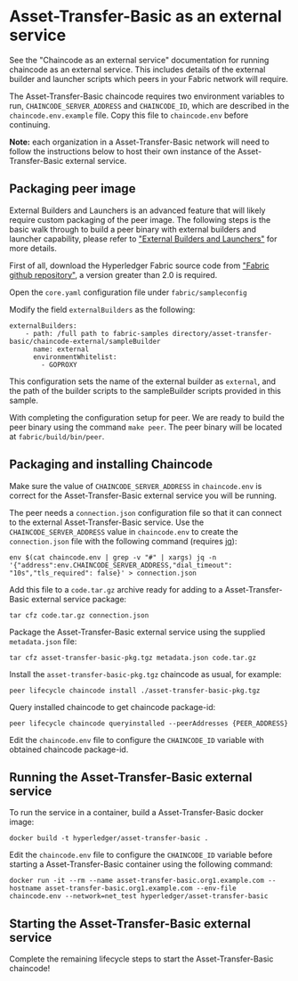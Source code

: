 # Asset-Transfer-Basic as an external service

See the "Chaincode as an external service" documentation for running chaincode as an external service.
This includes details of the external builder and launcher scripts which peers in your Fabric network will require.

The Asset-Transfer-Basic chaincode requires two environment variables to run, `CHAINCODE_SERVER_ADDRESS` and `CHAINCODE_ID`, which are described in the `chaincode.env.example` file. Copy this file to `chaincode.env` before continuing.

**Note:** each organization in a Asset-Transfer-Basic network will need to follow the instructions below to host their own instance of the Asset-Transfer-Basic external service.

## Packaging peer image

External Builders and Launchers is an advanced feature that will likely require custom packaging of the peer image. The following steps is the basic walk through to build a peer binary with external builders and launcher capability, please refer to ["External Builders and Launchers"](https://hyperledger-fabric.readthedocs.io/en/release-2.2/cc_launcher.html) for more details.

First of all, download the Hyperledger Fabric source code from ["Fabric github repository"](https://github.com/hyperledger/fabric/tree/master), a version greater than 2.0 is required.

Open the `core.yaml` configuration file under `fabric/sampleconfig`

Modify the field `externalBuilders` as the following:
```
externalBuilders:
    - path: /full path to fabric-samples directory/asset-transfer-basic/chaincode-external/sampleBuilder
      name: external 
      environmentWhitelist:
        - GOPROXY
```
This configuration sets the name of the external builder as `external`, and the path of the builder scripts to the sampleBuilder scripts provided in this sample.

With completing the configuration setup for peer. We are ready to build the peer binary using the command `make peer`. The peer binary will be located at `fabric/build/bin/peer`.

## Packaging and installing Chaincode

Make sure the value of `CHAINCODE_SERVER_ADDRESS` in `chaincode.env` is correct for the Asset-Transfer-Basic external service you will be running.

The peer needs a `connection.json` configuration file so that it can connect to the external Asset-Transfer-Basic service.
Use the `CHAINCODE_SERVER_ADDRESS` value in `chaincode.env` to create the `connection.json` file with the following command (requires [jq](https://stedolan.github.io/jq/)):

```
env $(cat chaincode.env | grep -v "#" | xargs) jq -n '{"address":env.CHAINCODE_SERVER_ADDRESS,"dial_timeout": "10s","tls_required": false}' > connection.json
```

Add this file to a `code.tar.gz` archive ready for adding to a Asset-Transfer-Basic external service package:

```
tar cfz code.tar.gz connection.json
```

Package the Asset-Transfer-Basic external service using the supplied `metadata.json` file:

```
tar cfz asset-transfer-basic-pkg.tgz metadata.json code.tar.gz
```

Install the `asset-transfer-basic-pkg.tgz` chaincode as usual, for example:

```
peer lifecycle chaincode install ./asset-transfer-basic-pkg.tgz
```

Query installed chaincode to get chaincode package-id:

```
peer lifecycle chaincode queryinstalled --peerAddresses {PEER_ADDRESS} 
```

Edit the `chaincode.env` file to configure the `CHAINCODE_ID` variable with obtained chaincode package-id.

## Running the Asset-Transfer-Basic external service

To run the service in a container, build a Asset-Transfer-Basic docker image:

```
docker build -t hyperledger/asset-transfer-basic .
```

Edit the `chaincode.env` file to configure the `CHAINCODE_ID` variable before starting a Asset-Transfer-Basic container using the following command:

```
docker run -it --rm --name asset-transfer-basic.org1.example.com --hostname asset-transfer-basic.org1.example.com --env-file chaincode.env --network=net_test hyperledger/asset-transfer-basic
```

## Starting the Asset-Transfer-Basic external service

Complete the remaining lifecycle steps to start the Asset-Transfer-Basic chaincode!
